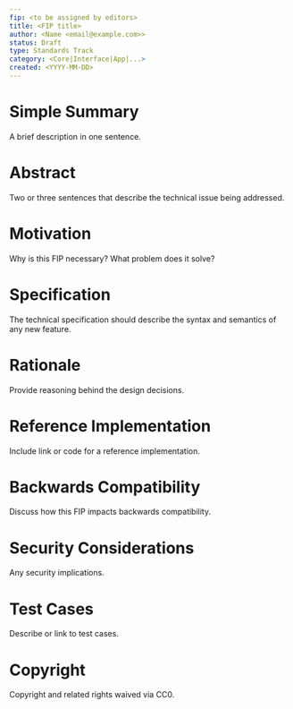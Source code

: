```yaml
---
fip: <to be assigned by editors>
title: <FIP title>
author: <Name <email@example.com>>
status: Draft
type: Standards Track
category: <Core|Interface|App|...>
created: <YYYY-MM-DD>
---
```


# Simple Summary

A brief description in one sentence.

# Abstract

Two or three sentences that describe the technical issue being addressed.

# Motivation

Why is this FIP necessary? What problem does it solve?

# Specification

The technical specification should describe the syntax and semantics of any new feature.

# Rationale

Provide reasoning behind the design decisions.

# Reference Implementation

Include link or code for a reference implementation.

# Backwards Compatibility

Discuss how this FIP impacts backwards compatibility.

# Security Considerations

Any security implications.

# Test Cases

Describe or link to test cases.

# Copyright

Copyright and related rights waived via CC0.